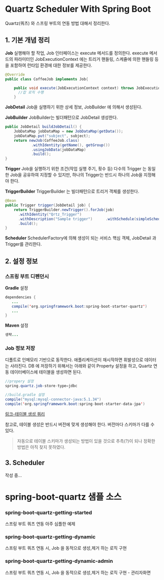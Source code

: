 # Quartz Scheduler With Spring Boot
Quartz(쿼츠) 와 스프링 부트의 연동 방법 대해서 정리한다.


## 1. 기본 개념 정리

**Job**
실행해야 할 작업, Job 인터페이스는 execute 메서드를 정의한다. execute 메서드의 파라미터인 JobExecutionContext 에는 트리거 핸들링, 스케쥴에 의한 핸들링 등을 포함하여 런타임 환경에 대한 정보를 제공한다.

```java
@Override  
public class CoffeeJob implements Job{

	public void execute(JobExecutionContext context) throws JobExecutionException {  
	  //잡 로직 수행
	}
```

**JobDetail**
Job을 실행하기 위한 상세 정보, JobBuilder 에 의해서 생성된다.

**JobBuilder**
JobBuilder는 빌더패턴으로 JobDetail 생성한다.
```java
public JobDetail buildJobDetail() {  
	JobDataMap jobDataMap = new JobDataMap(getData());  
	jobDataMap.put("subject", subject);  
	return newJob(CoffeeJob.class)  
            .withIdentity(getName(), getGroup())  
            .usingJobData(jobDataMap)  
            .build();  
}
```

**Trigger**
Job을 실행하기 위한 조건(작업 실행 주기, 횟수 등)
다수의 Trigger 는 동일한 Job을 공유하여 지정할 수 있지만, 하나의 Trigger는 반드시 하나의 Job을 지정해야 한다.

**TriggerBuilder**
TriggerBuilder 는 빌더패턴으로 트리거 객체를 생성한다.
```java
@Bean
public Trigger trigger(JobDetail job) {
    return TriggerBuilder.newTrigger().forJob(job)
      .withIdentity("Qrtz_Trigger")
      .withDescription("Sample trigger")      .withSchedule(simpleSchedule().repeatForever().withIntervalInHours(1))
      .build();
}
```

**Scheduler** 
SchedulerFactory에 의해 생성이 되는 서비스 핵심 객체, JobDetail 과 Trigger를 관리한다.

## 2. 설정 정보 

### 스프링 부트 디펜던시

**Gradle** 설정
```java
dependencies {  
   ...
   compile('org.springframework.boot:spring-boot-starter-quartz')  
   ...
}
```

**Maven** 설정
```java
생략...
```

### Job 정보 저장  
디폴트로 인메모리 기반으로 동작한다. 애플리케이션이 재시작하면 휘발성으로 데이터는 사라진다. DB 에 저장하기 위해서는 아래와 같이 Property 설정을 하고, Quartz 연동 데이터베이스에 테이블을 생성하면 된다. 

```java
//propery 설정
spring.quartz.job-store-type=jdbc
```
```java
//build.gradle 설정
compile("mysql:mysql-connector-java:5.1.34")  
compile('org.springframework.boot:spring-boot-starter-data-jpa')
```
[링크-테이블 생성 쿼리](https://github.com/quartz-scheduler/quartz/tree/master/quartz-core/src/main/resources/org/quartz/impl/jdbcjobstore) 

참고로, 테이블 생성은 반드시 버전에 맞게 생성해야 한다.  버전마다 스키마가 다를 수 있다.

> 자동으로 테이블 스키마가 생성되는 방법이 있을 것으로 추측(?)이 되나 정확한 방법은 아직 찾지 못하였다.

## 3. Scheduler
작성 중...







# spring-boot-quartz 샘플 소스

### spring-boot-quartz-getting-started
스프링 부트 쿼츠 연동 아주 심플한 예제

### spring-boot-quartz-getting-dynamic	
스프링 부트 쿼츠 연동 시, Job 을 동적으로 생성,제거 하는 로직 구현

### spring-boot-quartz-getting-dynamic-admin
스프링 부트 쿼츠 연동 시, Job 을 동적으로 생성,제거 하는 로직 구현 - 관리자화면
